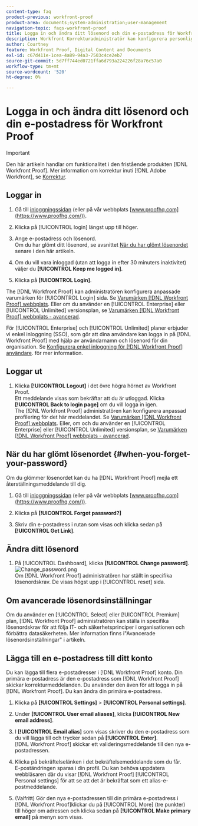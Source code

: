 ```yaml
---
content-type: faq
product-previous: workfront-proof
product-area: documents;system-administration;user-management
navigation-topic: faqs-workfront-proof
title: Logga in och ändra ditt lösenord och din e-postadress för Workfront Proof
description: Workfront Korrekturadministratör kan konfigurera personlig profilering för inloggningssidan. Se Varumärke webbplatsen Workfront Proof. Eller, om du använder en Enterprise-plan eller en Obegränsad utgåva-plan, se varumärke på Workfront Proof-webbplatsen - avancerat.
author: Courtney
feature: Workfront Proof, Digital Content and Documents
exl-id: c67d411e-1cea-4a89-94a3-7503c4ce2eb7
source-git-commit: 5d7ff744ed0721ffa6d793a224226f28a76c57a0
workflow-type: tm+mt
source-wordcount: '520'
ht-degree: 0%

---
```


# Logga in och ändra ditt lösenord och din e-postadress för Workfront Proof

>[!IMPORTANT]
>
>Den här artikeln handlar om funktionalitet i den fristående produkten [!DNL Workfront Proof]. Mer information om korrektur inuti [!DNL Adobe Workfront], se [Korrektur](../../../review-and-approve-work/proofing/proofing.md).

## Loggar in

1. Gå till [inloggningssidan](https://www.proofhq.com/login) (eller på vår webbplats  [www.proofhq.com](https://www.proofhq.com/)).

1. Klicka på [!UICONTROL login] längst upp till höger.
1. Ange e-postadress och lösenord.\
   Om du har glömt ditt lösenord, se avsnittet  [När du har glömt lösenordet](#when-you-forget-your-password) senare i den här artikeln.

1. Om du vill vara inloggad (utan att logga in efter 30 minuters inaktivitet) väljer du **[!UICONTROL Keep me logged in]**.
1. Klicka på **[!UICONTROL Login]**.

The [!DNL Workfront Proof] kan administratören konfigurera anpassade varumärken för [!UICONTROL Login] sida. Se [Varumärken [!DNL Workfront Proof] webbplats](../../../workfront-proof/wp-acct-admin/branding/brand-wp-site.md). Eller om du använder en [!UICONTROL Enterprise] eller [!UICONTROL Unlimited] versionsplan, se  [Varumärken [!DNL Workfront Proof] webbplats - avancerad](../../../workfront-proof/wp-acct-admin/branding/brand-wp-site-advanced.md).

För [!UICONTROL Enterprise] och [!UICONTROL Unlimited] planer erbjuder vi enkel inloggning (SSO), som gör att dina användare kan logga in på [!DNL Workfront Proof] med hjälp av användarnamn och lösenord för din organisation. Se [Konfigurera enkel inloggning för [!DNL Workfront Proof] användare](../../../workfront-proof/wp-acct-admin/account-settings/configure-sso-for-wp-users.md). för mer information.

## Loggar ut

1. Klicka **[!UICONTROL Logout]** i det övre högra hörnet av Workfront Proof.\
   Ett meddelande visas som bekräftar att du är utloggad. Klicka **[!UICONTROL Back to login page]** om du vill logga in igen.\
   The [!DNL Workfront Proof] administratören kan konfigurera anpassad profilering för det här meddelandet. Se [Varumärken [!DNL Workfront Proof] webbplats](../../../workfront-proof/wp-acct-admin/branding/brand-wp-site.md). Eller, om och du använder en [!UICONTROL Enterprise] eller [!UICONTROL Unlimited] versionsplan, se  [Varumärken [!DNL Workfront Proof] webbplats - avancerad](../../../workfront-proof/wp-acct-admin/branding/brand-wp-site-advanced.md).

## När du har glömt lösenordet {#when-you-forget-your-password}

Om du glömmer lösenordet kan du ha [!DNL Workfront Proof] mejla ett återställningsmeddelande till dig.

1. Gå till [inloggningssidan](https://www.proofhq.com/login) (eller på vår webbplats  [www.proofhq.com](https://www.proofhq.com/)).

1. Klicka på **[!UICONTROL Forgot password?]**
1. Skriv din e-postadress i rutan som visas och klicka sedan på **[!UICONTROL Get Link]**.

## Ändra ditt lösenord

1. På [!UICONTROL Dashboard], klicka **[!UICONTROL Change password]**.\
   ![Change_password.png](assets/change-passowrd-350x95.png)\
   Om [!DNL Workfront Proof] administratören har ställt in specifika lösenordskrav. De visas högst upp i [!UICONTROL reset] sida.

## Om avancerade lösenordsinställningar

Om du använder en [!UICONTROL Select] eller [!UICONTROL Premium] plan, [!DNL Workfront Proof] administratören kan ställa in specifika lösenordskrav för att följa IT- och säkerhetsprinciper i organisationen och förbättra datasäkerheten. Mer information finns i&quot;Avancerade lösenordsinställningar&quot; i artikeln.

## Lägga till en e-postadress till ditt konto

Du kan lägga till flera e-postadresser i [!DNL Workfront Proof] konto. Din primära e-postadress är den e-postadress som [!DNL Workfront Proof] skickar korrekturmeddelanden. Du använder den även för att logga in på [!DNL Workfront Proof]. Du kan ändra din primära e-postadress.

1. Klicka på **[!UICONTROL Settings]** > **[!UICONTROL Personal settings]**.

1. Under **[!UICONTROL User email aliases]**, klicka **[!UICONTROL New email address]**.

1. I **[!UICONTROL Email alias]** som visas skriver du den e-postadress som du vill lägga till och trycker sedan på **[!UICONTROL Enter]**.\
   [!DNL Workfront Proof] skickar ett valideringsmeddelande till den nya e-postadressen.

1. Klicka på bekräftelselänken i det bekräftelsemeddelande som du får.\
   E-poständringen sparas i din profil. Du kan behöva uppdatera webbläsaren där du visar [!DNL Workfront Proof] [!UICONTROL Personal settings] för att se att det är bekräftat som ett alias-e-postmeddelande.
1. (Valfritt) Gör den nya e-postadressen till din primära e-postadress i [!DNL Workfront Proof]klickar du på [!UICONTROL More] (tre punkter) till höger om adressen och klicka sedan på **[!UICONTROL Make primary email]** på menyn som visas.
